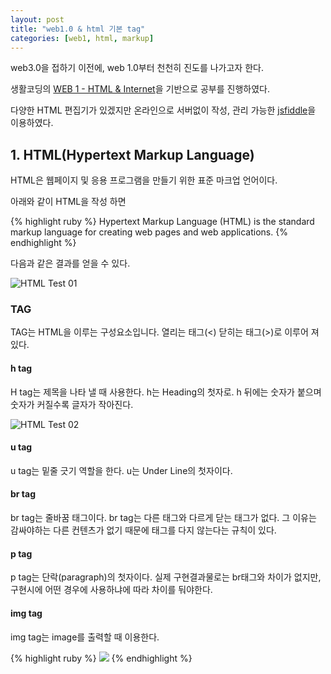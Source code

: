 ```yaml
---
layout: post
title: "web1.0 & html 기본 tag"
categories: [web1, html, markup]
---
```

web3.0을 접하기 이전에, web 1.0부터 천천히 진도를 나가고자 한다.

생활코딩의 [WEB 1 - HTML & Internet]을 기반으로 공부를 진행하였다.

다양한 HTML 편집기가 있겠지만 온라인으로 서버없이 작성, 관리 가능한 [jsfiddle]을 이용하였다.


## 1. HTML(Hypertext Markup Language)
HTML은 웹페이지 및 응용 프로그램을 만들기 위한 표준 마크업 언어이다. 

아래와 같이 HTML을 작성 하면

{% highlight ruby %}
Hypertext Markup Language (HTML) is the standard markup language for creating web pages and web applications.
{% endhighlight %}

다음과 같은 결과를 얻을 수 있다.

![HTML Test 01](https://drive.google.com/uc?export=view&id=12GBzWbcOKw9IzxbBGUzr0DSgMPauIO14)

### TAG
TAG는 HTML을 이루는 구성요소입니다. 열리는 태그(<) 닫히는 태그(>)로 이루어 져있다.

#### h tag
H tag는 제목을 나타 낼 때 사용한다. h는 Heading의 첫자로. h 뒤에는 숫자가 붙으며 숫자가 커질수록 글자가 작아진다.

![HTML Test 02](https://drive.google.com/uc?export=view&id=1_KsNoF5kxZHabu-sYB9G4B-bgYRkH_xC)

#### u tag
u tag는 밑줄 긋기 역할을 한다. u는 Under Line의 첫자이다.

#### br tag
br tag는 줄바꿈 태그이다. br tag는 다른 태그와 다르게 닫는 태그가 없다. 그 이유는 감싸야하는 다른 컨텐츠가 없기 때문에 태그를 다지 않는다는 규칙이 있다.

#### p tag
p tag는 단락(paragraph)의 첫자이다.
실제 구현결과물로는 br태그와 차이가 없지만, 구현시에 어떤 경우에 사용하냐에 따라 차이를 둬야한다.

#### img tag
img tag는 image를 출력할 때 이용한다.

{% highlight ruby %}
<img src="imgsrc" width="width size(%, px)" height="width size(%, px)">
{% endhighlight %}

[WEB 1 - HTML & Internet]: https://opentutorials.org/course/3084
[jsfiddle]: https://jsfiddle.net/